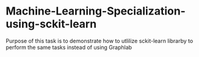 # Machine-Learning-Specialization-using-sckit-learn

<div class="special-class">
Purpose of this task is to demonstrate how to utlilize sckit-learn librarby to perform the same tasks instead of using Graphlab  
